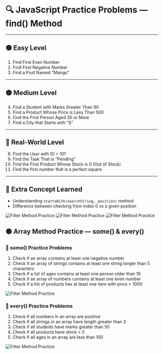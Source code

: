 # 🔍 JavaScript Practice Problems — find() Method

---

## 🟢 Easy Level

1. Find First Even Number
2. Find First Negative Number
3. Find a Fruit Named “Mango”

---

## 🟡 Medium Level

4. Find a Student with Marks Greater Than 80
5. Find a Product Whose Price is Less Than 500
6. Find the First Person Aged 30 or More
7. Find a City that Starts with “S”

---

## 🔵 Real-World Level

8. Find the User with ID = 101
9. Find the Task That is “Pending”
10. Find the First Product Whose Stock is 0 (Out of Stock)
11. Find the first number that is a perfect square

---

## 🧠 Extra Concept Learned

- Understanding `startsWith(searchString, position)` method
- Difference between checking from index 0 vs a given position

![Filter Method Practice](./images/code.png)
![Filter Method Practice](./images/code2.png)
![Filter Method Practice](./images/code3.png)

## 🟢 Array Method Practice — some() & every()

### 🔹 some() Practice Problems

1. Check if an array contains at least one negative number
2. Check if an array of strings contains at least one string longer than 5 characters
3. Check if a list of ages contains at least one person older than 18
4. Check if an array of numbers contains at least one even number
5. Check if a list of products has at least one item with price > 1000

![Filter Method Practice](./images/code4.png)

### 🔹 every() Practice Problems
1. Check if all numbers in an array are positive  
2. Check if all strings in an array have length greater than 3  
3. Check if all students have marks greater than 50  
4. Check if all products have stock > 0  
5. Check if all ages in an array are less than 100  

![Filter Method Practice](./images/code5.png)
